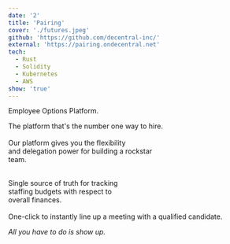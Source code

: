 ```yaml
---
date: '2'
title: 'Pairing'
cover: './futures.jpeg'
github: 'https://github.com/decentral-inc/'
external: 'https://pairing.ondecentral.net'
tech:
  - Rust
  - Solidity
  - Kubernetes
  - AWS
show: 'true'
---
```


Employee Options Platform.

The platform that's the number one way to hire.<br/><br/>
Our platform gives you the flexibility <br/>
and delegation power for building a rockstar <br/>
team.<br/>

<br/>
Single source of truth for tracking <br/> staffing budgets with respect to <br/>
overall finances.<br/><br/>
One-click to instantly line up a meeting with a qualified candidate.<br/>

_All you have to do is show up._
